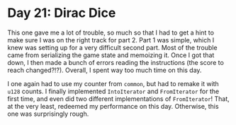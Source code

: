# Day 21: Dirac Dice

This one gave me a lot of trouble, so much so that I had to get a hint to make sure I was on the right track for part 2. Part 1 was simple, which I knew was setting up for a very difficult second part. Most of the trouble came from serializing the game state and memoizing it. Once I got that down, I then made a bunch of errors reading the instructions (the score to reach changed?!?). Overall, I spent way too much time on this day.

I one again had to use my counter from `common`, but had to remake it with `u128` counts. I finally implemented `IntoIterator` and `FromIterator` for the first time, and even did two different implementations of `FromIterator`! That, at the very least, redeemed my performance on this day. Otherwise, this one was surprisingly rough.